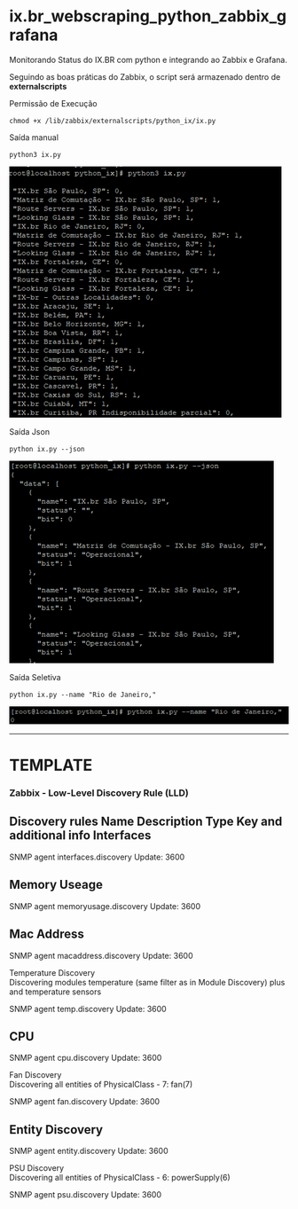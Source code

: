 # ix.br_webscraping_python_zabbix_grafana
Monitorando Status do IX.BR com python e integrando ao Zabbix e Grafana.



Seguindo as boas práticas do Zabbix, o script será armazenado dentro de **externalscripts**

Permissão de Execução
````
chmod +x /lib/zabbix/externalscripts/python_ix/ix.py
````

Saída manual
````
python3 ix.py
````

![ix](imagens/ix.py.png)


Saída Json
````
python ix.py --json
````

![ixjson](imagens/ix_json.png)


Saída Seletiva
````
python ix.py --name "Rio de Janeiro,"
````

![ixname](imagens/ix_name.png)

---------------------------------

# TEMPLATE

### Zabbix - Low-Level Discovery Rule (LLD)




Discovery rules
Name	Description	Type	Key and additional info
Interfaces	
-

SNMP agent	interfaces.discovery
Update: 3600

Memory Useage	
-

SNMP agent	memoryusage.discovery
Update: 3600

Mac Address	
-

SNMP agent	macaddress.discovery
Update: 3600

Temperature Discovery	
Discovering modules temperature (same filter as in Module Discovery) plus and temperature sensors

SNMP agent	temp.discovery
Update: 3600

CPU	
-

SNMP agent	cpu.discovery
Update: 3600

Fan Discovery	
Discovering all entities of PhysicalClass - 7: fan(7)

SNMP agent	fan.discovery
Update: 3600

Entity Discovery	
-

SNMP agent	entity.discovery
Update: 3600

PSU Discovery	
Discovering all entities of PhysicalClass - 6: powerSupply(6)

SNMP agent	psu.discovery
Update: 3600





